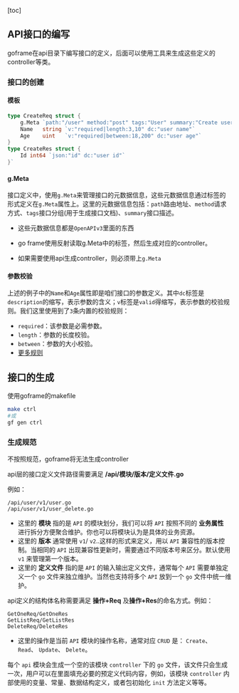 [toc]

## API接口的编写

goframe在api目录下编写接口的定义，后面可以使用工具来生成这些定义的controller等类。

### 接口的创建

#### 模板

```go
type CreateReq struct {
    g.Meta `path:"/user" method:"post" tags:"User" summary:"Create user"`
    Name   string `v:"required|length:3,10" dc:"user name"`
    Age    uint   `v:"required|between:18,200" dc:"user age"`
}
type CreateRes struct {
    Id int64 `json:"id" dc:"user id"`
}`
```

#### g.Meta

接口定义中，使用`g.Meta`来管理接口的元数据信息，这些元数据信息通过标签的形式定义在`g.Meta`属性上。这里的元数据信息包括：`path`路由地址、`method`请求方式、`tags`接口分组(用于生成接口文档)、`summary`接口描述。

* 这些元数据信息都是`OpenAPIv3`里面的东西

* go frame使用反射读取g.Meta中的标签，然后生成对应的controller。
* 如果需要使用api生成controller，则必须带上`g.Meta`

#### 参数校验

上述的例子中的`Name`和`Age`属性即是咱们接口的参数定义。其中`dc`标签是`description`的缩写，表示参数的含义；`v`标签是`valid`得缩写，表示参数的校验规则。我们这里使用到了`3`条内置的校验规则：

- `required`：该参数是必需参数。
- `length`：参数的长度校验。
- `between`：参数的大小校验。
-  [更多规则](https://goframe.org/docs/core/gvalid-rules)

## 接口的生成

使用goframe的makefile

```bash
make ctrl
#或
gf gen ctrl
```

### 生成规范

不按照规范，goframe将无法生成controller

api层的接口定义文件路径需要满足 **/api/模块/版本/定义文件.go**

例如： 

```
/api/user/v1/user.go
/api/user/v1/user_delete.go
```

- 这里的 **模块** 指的是 `API` 的模块划分，我们可以将 `API` 按照不同的 **业务属性** 进行拆分方便聚合维护。你也可以将模块认为是具体的业务资源。
- 这里的 **版本** 通常使用 `v1`/ `v2`..这样的形式来定义，用以 `API` 兼容性的版本控制。当相同的 `API` 出现兼容性更新时，需要通过不同版本号来区分。默认使用 `v1` 来管理第一个版本。
- 这里的 **定义文件** 指的是 `API` 的输入输出定义文件，通常每个 `API` 需要单独定义一个 `go` 文件来独立维护。当然也支持将多个 `API` 放到一个 `go` 文件中统一维护。

api定义的结构体名称需要满足 **操作+Req** 及**操作+Res**的命名方式。例如：

```
GetOneReq/GetOneRes
GetListReq/GetListRes
DeleteReq/DeleteRes
```

- 这里的操作是当前 `API` 模块的操作名称，通常对应 `CRUD` 是： `Create`、 `Read`、 `Update`、 `Delete`。

每个 `api` 模块会生成一个空的该模块 `controller` 下的 `go` 文件，该文件只会生成一次，用户可以在里面填充必要的预定义代码内容，例如，该模块 `controller` 内部使用的变量、常量、数据结构定义，或者包初始化 `init` 方法定义等等。